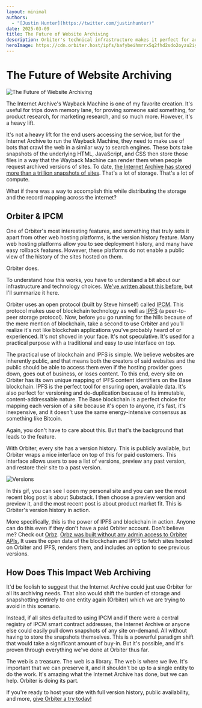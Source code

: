 ```yaml
---
layout: minimal
authors:
  - "[Justin Hunter](https://twitter.com/justinhunter)"
date: 2025-03-09
title: The Future of Website Archiving
description: Orbiter's technical infrastructure makes it perfect for archiving
heroImage: https://cdn.orbiter.host/ipfs/bafybeihmrrx5q2fhd2sdo2oyzu2iypn665wlpnoaumfc7okos5ee4qmibq
---
```

# The Future of Website Archiving

![The Future of Website Archiving](https://cdn.orbiter.host/ipfs/bafybeihmrrx5q2fhd2sdo2oyzu2iypn665wlpnoaumfc7okos5ee4qmibq)

The Internet Archive's Wayback Machine is one of my favorite creation. It's useful for trips down memory lane, for proving someone said something, for product research, for marketing research, and so much more. However, it's a heavy lift. 

It's not a heavy lift for the end users accessing the service, but for the Internet Archive to run the Wayback Machine, they need to make use of bots that crawl the web in a similar way to search engines. These bots take snapshots of the underlying HTML, JavaScript, and CSS then store those files in a way that the Wayback Machine can render them when people request archived versions of sites. To date, [the Internet Archive has stored more than a trillion snapshots of sites](https://web.archive.org/details/waybacksummary). That's a lot of storage. That's a lot of compute. 

What if there was a way to accomplish this while distributing the storage and the record mapping across the internet? 

## Orbiter & IPCM 

One of Orbiter's most interesting features, and something that truly sets it apart from other web hosting platforms, is the version history feature. Many web hosting platforms allow you to see deployment history, and many have easy rollback features. However, these platforms do not enable a public view of the history of the sites hosted on them. 

Orbiter does. 

To understand how this works, you have to understand a bit about our infrastructure and technology choices. [We've written about this before](https://orbiter.host/blog/how-we-use-blockchain-behind-the-scenes), but I'll summarize it here. 

Orbiter uses an open protocol (built by Steve himself) called [IPCM](https://ipcm.dev). This protocol makes use of blockchain technology as well as [IPFS](https://ipfs.io) (a peer-to-peer storage protocol). Now, before you go running for the hills because of the mere mention of blockchain, take a second to use Orbiter and you'll realize it's not like blockchain applications you've probably heard of or experienced. It's not shoved in your face. It's not speculative. It's used for a practical purpose with a traditional and easy to use interface on top. 

The practical use of blockchain and IPFS is simple. We believe websites are inherently public, and that means both the creators of said websites and the public should be able to access them even if the hosting provider goes down, goes out of business, or loses content. To this end, every site on Orbiter has its own unique mapping of IPFS content identifiers on the Base blockchain. IPFS is the perfect tool for ensuring open, available data. It's also perfect for versioning and de-duplication because of its immutable, content-addressable nature. The Base blockchain is a perfect choice for mapping each version of a site because it's open to anyone, it's fast, it's inexpensive, and it doesn't use the same energy-intensive consensus as something like Bitcoin. 

Again, you don't have to care about this. But that's the background that leads to the feature. 

With Orbiter, every site has a version history. This is publicly available, but Orbiter wraps a nice interface on top of this for paid customers. This interface allows users to see a list of versions, preview any past version, and restore their site to a past version. 

![Versions](https://cdn.orbiter.host/ipfs/bafybeihbwiw3q7atstc3ifxrjhnkktfxkclrag5gxvxdse6vvb2f3onzoe)

In this gif, you can see I open my personal site and you can see the most recent blog post is about Substack. I then choose a preview version and preview it, and the most recent post is about product market fit. This is Orbiter's version history in action. 

More specifically, this is the power of IPFS and blockchain in action. Anyone can do this even if they don't have a paid Orbiter account. Don't believe me? Check out [Orbz](https://orbz.fun). [Orbz was built without any admin access to Orbiter APIs.](https://orbiter.host/blog/how-orbz-built-a-modern-version-of-stumbleupon-with-orbiter) It uses the open data of the blockchain and IPFS to fetch sites hosted on Orbiter and IPFS, renders them, and includes an option to see previous versions. 

## How Does This Impact Web Archiving

It'd be foolish to suggest that the Internet Archive could just use Orbiter for all its archiving needs. That also would shift the burden of storage and snapshotting entirely to one entity again (Orbiter) which we are trying to avoid in this scenario. 

Instead, if all sites defaulted to using IPCM and if there were a central registry of IPCM smart contract addresses, the Internet Archive or anyone else could easily pull down snapshots of any site on-demand. All without having to store the snapshots themselves. This is a powerful paradigm shift that would take a significant amount of buy-in. But it's possible, and it's proven through everything we've done at Orbiter thus far. 

The web is a treasure. The web is a library. The web is where we live. It's important that we can preserve it, and it shouldn't be up to a single entity to do the work. It's amazing what the Internet Archive has done, but we can help. Orbiter is doing its part. 

If you're ready to host your site with full version history, public availability, and more, [give Orbiter a try today!](https://orbiter.host/pricing)